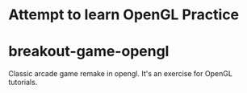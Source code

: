 # Attempt to learn OpenGL Practice
# breakout-game-opengl
Classic arcade game remake in opengl. It's an exercise for OpenGL tutorials.
